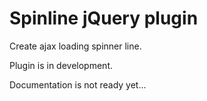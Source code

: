 # Spinline jQuery plugin

Create ajax loading spinner line.

Plugin is in development.

Documentation is not ready yet...
